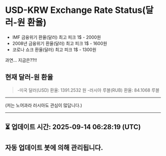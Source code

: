 


# USD-KRW Exchange Rate Status(달러-원 환율)

* IMF 금융위기 환율(달러) 최고 피크 1$ - 2000원
* 2008년 금융위기 환율(달러) 최고 피크 1$ - 1600원
* 코로나 쇼크 환율(달러) 최고 피크 1$ - 1300원



과연... 지금은??!!


## 현재 달러-원 환율
> -미국 달러(USD) 환율: 1391.2532 원 
-러시아 루블(RUB) 환율: 84.1068 루블


---
(저는 노어과라 러시아도 관심이 많답니다.)

---

⏳ 업데이트 시간: 2025-09-14 06:28:19 (UTC)
---
자동 업데이트 봇에 의해 관리됩니다.
---
